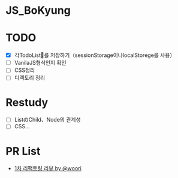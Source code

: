 # JS_BoKyung
# TODO
- [x] 각TodoList를 저장하기（sessionStorage이나localStorege를 사용）
- [ ] VanilaJS형식인지 확인
- [ ] CSS정리
- [ ] 디렉토리 정리

# Restudy
- [ ] ListのChild、Node의 관계성
- [ ] CSS...

# PR List
-  [1차 리팩토링 리뷰 by @woori](https://github.com/DevelopForDeveloper/JS_BoKyung/pull/5/commits/482c34b6542b4a99cb6cb5a406c1d9ee8a1042d4)
